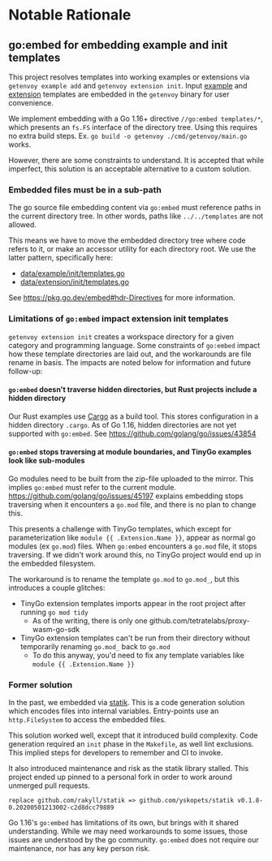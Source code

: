 # Notable Rationale

## go:embed for embedding example and init templates

This project resolves templates into working examples or extensions via `getenvoy example add` and
`getenvoy extension init`. Input [example](data/example/init/templates) and [extension](data/extension/init/templates)
templates are embedded in the `getenvoy` binary for user convenience.

We implement embedding with a Go 1.16+ directive `//go:embed templates/*`, which presents an `fs.FS` interface of the
directory tree. Using this requires no extra build steps. Ex. `go build -o getenvoy ./cmd/getenvoy/main.go` works.

However, there are some constraints to understand. It is accepted that while imperfect, this solution is an acceptable
alternative to a custom solution.

### Embedded files must be in a sub-path
The go source file embedding content via `go:embed` must reference paths in the current directory tree. In other words,
paths like `../../templates` are not allowed.

This means we have to move the embedded directory tree where code refers to it, or make an accessor utility for each
directory root. We use the latter pattern, specifically here:
* [data/example/init/templates.go](data/example/init/templates.go) 
* [data/extension/init/templates.go](data/extension/init/templates.go)

See https://pkg.go.dev/embed#hdr-Directives for more information.

### Limitations of `go:embed` impact extension init templates
`getenvoy extension init` creates a workspace directory for a given category and programming language. Some constraints
of `go:embed` impact how these template directories are laid out, and the workarounds are file rename in basis. The
impacts are noted below for information and future follow-up:

#### `go:embed` doesn't traverse hidden directories, but Rust projects include a hidden directory 
Our Rust examples use [Cargo](https://doc.rust-lang.org/cargo/reference/config.html) as a build tool. This stores
configuration in a hidden directory `.cargo`. As of Go 1.16, hidden directories are not yet supported with `go:embed`.
See https://github.com/golang/go/issues/43854

#### `go:embed` stops traversing at module boundaries, and TinyGo examples look like sub-modules
Go modules need to be built from the zip-file uploaded to the mirror. This implies `go:embed` must refer to the
current module. https://github.com/golang/go/issues/45197 explains embedding stops traversing when it encounters a
`go.mod` file, and there is no plan to change this.

This presents a challenge with TinyGo templates, which except for parameterization like `module {{ .Extension.Name }}`,
appear as normal go modules (ex `go.mod`) files. When `go:embed` encounters a `go.mod` file, it stops traversing. If we
didn't work around this, no TinyGo project would end up in the embedded filesystem.

The workaround is to rename the template `go.mod` to `go.mod_`, but this introduces a couple glitches:

* TinyGo extension templates imports appear in the root project after running `go mod tidy`
  * As of the writing, there is only one github.com/tetratelabs/proxy-wasm-go-sdk
* TinyGo extension templates can't be run from their directory without temporarily renaming `go.mod_` back to `go.mod`
  * To do this anyway, you'd need to fix any template variables like `module {{ .Extension.Name }}`

### Former solution
In the past, we embedded via [statik](https://github.com/rakyll/statik). This is a code generation solution which
encodes files into internal variables. Entry-points use an `http.FileSystem` to access the embedded files.

This solution worked well, except that it introduced build complexity. Code generation required an `init` phase in the
`Makefile`, as well lint exclusions. This implied steps for developers to remember and CI to invoke.

It also introduced maintenance and risk as the statik library stalled. This project ended up pinned to a personal fork
in order to work around unmerged pull requests.
```
replace github.com/rakyll/statik => github.com/yskopets/statik v0.1.8-0.20200501213002-c2d8dcc79889
```

Go 1.16's `go:embed` has limitations of its own, but brings with it shared understanding. While we may need workarounds
to some issues, those issues are understood by the go community. `go:embed` does not require our maintenance, nor has
any key person risk.
